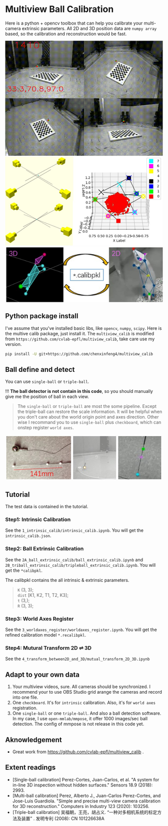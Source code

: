 # Multiview Ball Calibration
Here is a python + opencv toolbox that can help you calibrate your multi-camera extrinsic parameters. All 2D and 3D position data are `numpy array` based, so the calibration and reconstruction would be fast.

![ball move](src_images/ball_move.gif)
![bundle ajust](src_images/bundle_adjust.jpg)
![transform](src_images/transform_2D_3D.jpg)



## Python package install
I've assume that you've installed basic libs, like `opencv`, `numpy`, `scipy`. Here is the multive calib package, just install it.
The `multiview_calib` is modified from `https://github.com/cvlab-epfl/multiview_calib`, take care use my version.
```bash
pip install -U git+https://github.com/chenxinfeng4/multiview_calib
```

## Ball define and detect
You can use `single-ball` or `triple-ball`. 

!!! **The ball detector is not contain in this code**, so you should manually give me the position of ball in each view. 

> The `single-ball` or `triple-ball` are most the some pipeline. Except the triple-ball can restore the scale information. It will be helpful when you don't care about the world origin point and axes direction. Other wise I recommand you to use `single-ball` plus `checkboard`, which can onstep register `world axes`.

![ball_define](src_images/ball_define.jpg)


## Tutorial
The test data is contained in the tutorial. 

### Step1: Intrinsic Calibration
See the `1_intrinsic_calib/intrinsic_calib.ipynb`. You will get the `intrinsic_calib.json`.

### Step2: Ball Extrinsic Calibration
See the `2A_ball_extrinsic_calib/ball_extrinsic_calib.ipynb` and `2B_triball_extrinsic_calib/tripleball_extrinsic_calib.ipynb`. You will get the `*calibpkl`.

The calibpkl contains the all intrinsic & extrinsic parameters. 
> `K` (3, 3);  
> `dist` [K1, K2, T1, T2, K3];  
> `t` (3,);  
> `R` (3, 3); 

### Step3: World Axes Register
See the `3_worldaxes_register/worldaxes_register.ipynb`. You will get the refined calibration model `*.recalibpkl`.

### Step4: Mutural Transform 2D ⇌ 3D
See the `4_transform_between2D_and_3D/mutual_transform_2D_3D.ipynb`


## Adapt to your own data
1. Your multiview videos, sure. All cameras should be synchronized. I recommend your to use OBS Studio grid arange the cameras and record into one file.
2. One `checkboard`. It's for `intrinsic` calibration. Also, it's for `world axes` registration.
3. One `single-ball` or one `triple-ball`. And also a ball detection software. In my case, I use `open-mmlab/mmpose`, it offer 1000 images/sec ball detection. The config of mmpose is not release in this code yet.

## Aknowledgement
- Great work from https://github.com/cvlab-epfl/multiview_calib .

## Extent readings
- [Single-ball calibration] Perez-Cortes, Juan-Carlos, et al. "A system for in-line 3D inspection without hidden surfaces." Sensors 18.9 (2018): 2993.
- [Multi-ball calibration] Perez, Alberto J., Juan-Carlos Perez-Cortes, and Jose-Luis Guardiola. "Simple and precise multi-view camera calibration for 3D reconstruction." Computers in Industry 123 (2020): 103256.
- [Triple-ball calibration] 吴福朝，王亮，胡占义. “一种对多相机系统的标定方法及装置” . 发明专利 (2008): CN 101226638A
